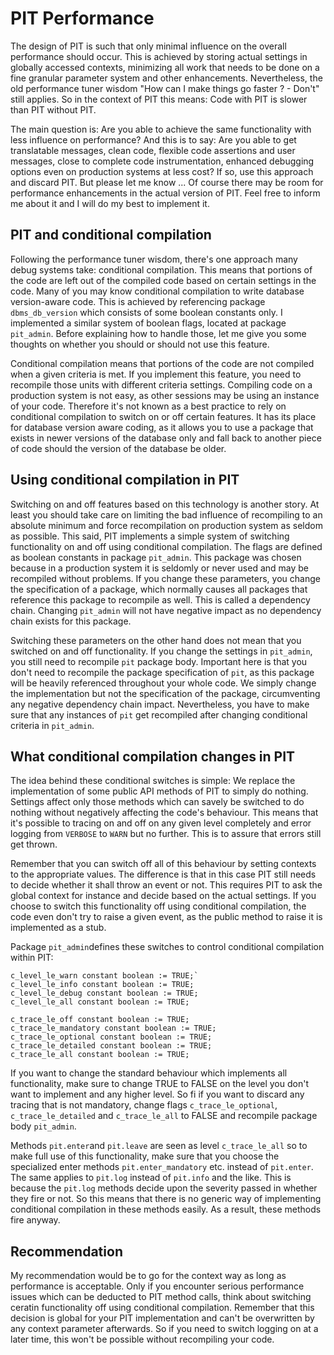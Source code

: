 # PIT Performance

The design of PIT is such that only minimal influence on the overall performance should occur. This is achieved by storing actual settings in globally accessed contexts, minimizing all work that needs to be done on a fine granular parameter system and other enhancements. Nevertheless, the old performance tuner wisdom "How can I make things go faster ? - Don't" still applies. So in the context of PIT this means: Code with PIT is slower than PIT without PIT.

The main question is: Are you able to achieve the same functionality with less influence on performance? And this is to say: Are you able to get translatable messages, clean code, flexible code assertions and user messages, close to complete code instrumentation, enhanced debugging options even on production systems at less cost? If so, use this approach and discard PIT. But please let me know ... Of course there may be room for performance enhancements in the actual version of PIT. Feel free to inform me about it and I will do my best to implement it.

## PIT and conditional compilation
Following the performance tuner wisdom, there's one approach many debug systems take: conditional compilation. This means that portions of the code are left out of the compiled code based on certain settings in the code. Many of you may know conditional compilation to write database version-aware code. This is achieved by referencing package `dbms_db_version` which consists of some boolean constants only. I implemented a similar system of boolean flags, located at package `pit_admin`. Before explaining how to handle those, let me give you some thoughts on whether you should or should not use this feature.

Conditional compilation means that portions of the code are not compiled when a given criteria is met. If you implement this feature, you need to recompile those units with different criteria settings. Compiling code on a production system is not easy, as other sessions may be using an instance of your code. Therefore it's not known as a best practice to rely on conditional compilation to switch on or off certain features. It has its place for database version aware coding, as it allows you to use a package that exists in newer versions of the database only and fall back to another piece of code should the version of the database be older.

## Using conditional compilation in PIT

Switching on and off features based on this technology is another story. At least you should take care on limiting the bad influence of recompiling to an absolute minimum and force recompilation on production system as seldom as possible. This said, PIT implements a simple system of switching functionality on and off using conditional compilation. The flags are defined as boolean constants in package `pit_admin`. This package was chosen because in a production system it is seldomly or never used and may be recompiled without problems. If you change these parameters, you change the specification of a package, which normally causes all packages that reference this package to recompile as well. This is called a dependency chain. Changing `pit_admin` will not have negative impact as no dependency chain exists for this package.

Switching these parameters on the other hand does not mean that you switched on and off functionality. If you change the settings in `pit_admin`, you still need to recompile `pit` package body. Important here is that you don't need to recompile the package specification of `pit`, as this package will be heavily referenced throughout your whole code. We simply change the implementation but not the specification of the package, circumventing any negative dependency chain impact. Nevertheless, you have to make sure that any instances of `pit` get recompiled after changing conditional criteria in `pit_admin`.

## What conditional compilation changes in PIT

The idea behind these conditional switches is simple: We replace the implementation of some public API methods of PIT to simply do nothing. Settings affect only those methods which can savely be switched to do nothing without negatively affecting the code's behaviour. This means that it's possible to tracing on and off on any given level completely and error logging from `VERBOSE` to `WARN` but no further. This is to assure that errors still get thrown.

Remember that you can switch off all of this behaviour by setting contexts to the appropriate values. The difference is that in this case PIT still needs to decide whether it shall throw an event or not. This requires PIT to ask the global context for instance and decide based on the actual settings. If you choose to switch this functionality off using conditional compilation, the code even don't try to raise a given event, as the public method to raise it is implemented as a stub.

Package `pit_admin`defines these switches to control conditional compilation within PIT:

```
c_level_le_warn constant boolean := TRUE;`
c_level_le_info constant boolean := TRUE;
c_level_le_debug constant boolean := TRUE;
c_level_le_all constant boolean := TRUE;
  
c_trace_le_off constant boolean := TRUE;
c_trace_le_mandatory constant boolean := TRUE;
c_trace_le_optional constant boolean := TRUE;
c_trace_le_detailed constant boolean := TRUE;
c_trace_le_all constant boolean := TRUE;
```

If you want to change the standard behaviour which implements all functionality, make sure to change TRUE to FALSE on the level you don't want to implement and any higher level. So fi if you want to discard any tracing that is not mandatory, change flags `c_trace_le_optional`, `c_trace_le_detailed` and `c_trace_le_all` to FALSE and recompile package body `pit_admin`.

Methods `pit.enter`and `pit.leave` are seen as level `c_trace_le_all` so to make full use of this functionality, make sure that you choose the specialized enter methods `pit.enter_mandatory` etc. instead of `pit.enter`. The same applies to `pit.log` instead of `pit.info` and the like. This is because the `pit.log` methods decide upon the severity passed in whether they fire or not. So this means that there is no generic way of implementing conditional compilation in these methods easily. As a result, these methods fire anyway.

## Recommendation

My recommendation would be to go for the context way as long as performance is acceptable. Only if you encounter serious performance issues which can be deducted to PIT method calls, think about switching ceratin functionality off using conditional compilation. Remember that this decision is global for your PIT implementation and can't be overwritten by any context parameter afterwards. So if you need to switch logging on at a later time, this won't be possible without recompiling your code.
